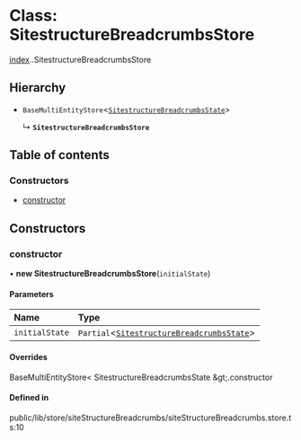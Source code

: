 # Class: SitestructureBreadcrumbsStore

[index](../wiki/index).[<internal>](../wiki/index.%3Cinternal%3E).SitestructureBreadcrumbsStore

## Hierarchy

- `BaseMultiEntityStore`<[`SitestructureBreadcrumbsState`](../wiki/index.%3Cinternal%3E#sitestructurebreadcrumbsstate)\>

  ↳ **`SitestructureBreadcrumbsStore`**

## Table of contents

### Constructors

- [constructor](../wiki/index.%3Cinternal%3E.SitestructureBreadcrumbsStore#constructor)

## Constructors

### constructor

• **new SitestructureBreadcrumbsStore**(`initialState`)

#### Parameters

| Name | Type |
| :------ | :------ |
| `initialState` | `Partial`<[`SitestructureBreadcrumbsState`](../wiki/index.%3Cinternal%3E#sitestructurebreadcrumbsstate)\> |

#### Overrides

BaseMultiEntityStore&lt;
	SitestructureBreadcrumbsState
\&gt;.constructor

#### Defined in

public/lib/store/siteStructureBreadcrumbs/siteStructureBreadcrumbs.store.ts:10
